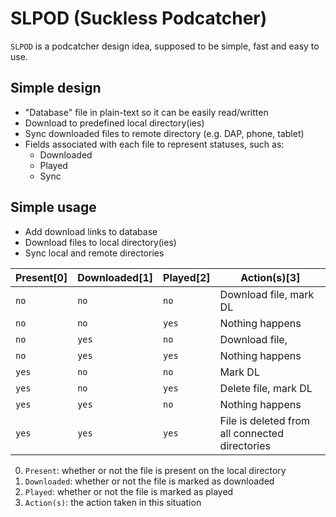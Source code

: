 # SLPOD (Suckless Podcatcher)

`SLPOD` is a podcatcher design idea, supposed to be simple, fast and easy to use.

## Simple design

 * "Database" file in plain-text so it can be easily read/written
 * Download to predefined local directory(ies)
 * Sync downloaded files to remote directory (e.g. DAP, phone, tablet)
 * Fields associated with each file to represent statuses, such as:
     * Downloaded
     * Played
     * Sync

## Simple usage

 * Add download links to database
 * Download files to local directory(ies)
 * Sync local and remote directories

| Present[0] | Downloaded[1] | Played[2] | Action(s)[3]                                   |
| ---------- | ------------- | --------- | ---------------------------------------------- |
| `no`       | `no`          | `no`      | Download file, mark DL                         |
| `no`       | `no`          | `yes`     | Nothing happens                                |
| `no`       | `yes`         | `no`      | Download file,                                 |
| `no`       | `yes`         | `yes`     | Nothing happens                                |
| `yes`      | `no`          | `no`      | Mark DL                                        |
| `yes`      | `no`          | `yes`     | Delete file, mark DL                           |
| `yes`      | `yes`         | `no`      | Nothing happens                                |
| `yes`      | `yes`         | `yes`     | File is deleted from all connected directories |

 0. `Present`: whether or not the file is present on the local directory
 1. `Downloaded`: whether or not the file is marked as downloaded
 2. `Played`: whether or not the file is marked as played
 3. `Action(s)`: the action taken in this situation
